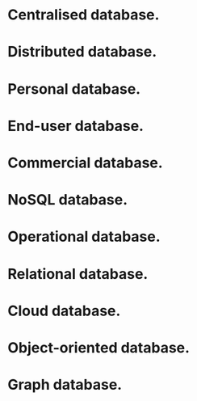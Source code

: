 # Centralised database.



# Distributed database.



# Personal database.



# End-user database.



# Commercial database.



# NoSQL database.



# Operational database.



# Relational database.



# Cloud database.



# Object-oriented database.



# Graph database.



